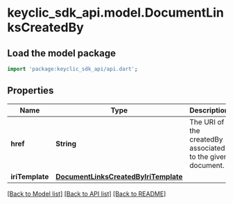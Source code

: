 # keyclic_sdk_api.model.DocumentLinksCreatedBy

## Load the model package
```dart
import 'package:keyclic_sdk_api/api.dart';
```

## Properties
Name | Type | Description | Notes
------------ | ------------- | ------------- | -------------
**href** | **String** | The URI of the createdBy associated to the given document. | [optional] 
**iriTemplate** | [**DocumentLinksCreatedByIriTemplate**](DocumentLinksCreatedByIriTemplate.md) |  | [optional] 

[[Back to Model list]](../README.md#documentation-for-models) [[Back to API list]](../README.md#documentation-for-api-endpoints) [[Back to README]](../README.md)



